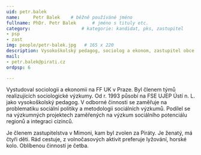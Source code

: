 ```yaml
---
uid: petr.balek
name:     Petr Balek  	# běžně používáné jméno
fullname: PhDr. Petr Balek  	# jméno s tituly etc.
category:                 	# kategorie: kandidat, pks, zastupitel
- psp
- zast
img: people/petr-balek.jpg   # 165 x 220
description: Vysokoškolský pedagog, sociolog a ekonom, zastupitel obce Mimoň za Piráty.           	# kratký popis, max 160 znaků
mail:
- petr.balek@pirati.cz
ordpsp: 6

---
```


Vystudoval sociologii a ekonomii na FF UK v Praze. Byl členem týmů realizujících sociologické výzkumy. Od r. 1993 působí na FSE UJEP Ústí n. L. jako vysokoškolský pedagog.
V odborné činnosti se zaměřuje na problematiku sociální politiky a metodologii sociálních výzkumů. Podílel se na výzkumných projektech zaměřených na výzkum sociálního potenciálu regionů a integraci cizinců.

Je členem zastupitelstva v Mimoni, kam byl zvolen za Piráty. Je ženatý, má čtyři děti. Rád cestuje, z volnočasových aktivit preferuje lyžování, horské kolo. Oblíbenou činností je četba.